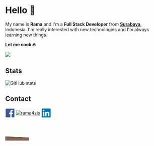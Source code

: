 # Hello 👋

My name is **Rama** and I'm a **Full Stack Developer** from **[Surabaya](https://en.wikipedia.org/wiki/Surabaya)**, Indonesia.
I'm really interested with new technologies and I'm always learning new things.

**Let me cook 🔥**

![](https://komarev.com/ghpvc/?username=rama4zis&style=flat-square)
 

## Stats

<p align="center">

![GitHub stats](https://github-readme-stats.vercel.app/api/?username=rama4zis&show_icons=true&title_color=fff&icon_color=79ff97&text_color=9f9f9f&bg_color=151515)

</p>

## Contact

<p align="center">

<a href="https://fb.com/rama4zis" target="blank"><img align="center" src="https://raw.githubusercontent.com/devicons/devicon/master/icons/facebook/facebook-original.svg" alt="rama4zis" height="30" /></a>
<a href="https://instagram.com/rama4zis" target="blank"><img align="center" src="https://upload.wikimedia.org/wikipedia/commons/thumb/e/e7/Instagram_logo_2016.svg/2048px-Instagram_logo_2016.svg.png" alt="rama4zis" height="30" /></a>
<a href="https://linkedin.com/in/rama-aditya-457508154" target="blank"><img align="center" src="https://raw.githubusercontent.com/devicons/devicon/master/icons/linkedin/linkedin-original.svg" alt="rama4zis" height="30" /></a>

</p>

<img src="https://raw.githubusercontent.com/rama4zis/rama4zis/main/Qiqi.gif" alt="Qiqi" width="75"/>
